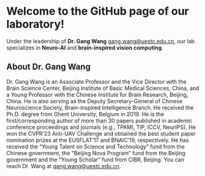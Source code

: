 # Welcome to the GitHub page of our laboratory!

Under the leadership of **Dr. Gang Wang** [gang.wang@uestc.edu.cn](mailto:gang.wang@uestc.edu.cn), our lab specializes in **Neuro-AI** and **brain-inspired vision computing**.

## About Dr. Gang Wang
Dr. Gang Wang is an Associate Professor and the Vice Director with the Brain Science Center, Beijing Institute of Basic Medical Sciences, China, and a Young Professor with the Chinese Institute for Brain Research, Beijing, China. He is also serving as the Deputy Secretary-General of Chinese Neuroscience Society, Brain-inspired Intelligence Branch. He received the Ph.D. degree from Ghent University, Belgium in 2019. He is the first/corresponding author of more than 30 papers published in academic conference proceedings and journals (e.g., TPAMI, TIP, ICCV, NeurIPS). He won the CVPR’23 Anti-UAV Challenge and obtained the best student paper nomination prizes at the EUSFLAT’17 and BNAIC’19, respectively. He has received the “Young Talent on Science and Technology” fund from the Chinese government, the “Beijing Nova Program” fund from the Beijing government and the “Young Scholar” fund from CIBR, Beijing. You can reach Dr. Wang at [gang.wang@uestc.edu.cn](mailto:gang.wang@uestc.edu.cn).



